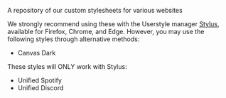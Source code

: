 A repository of our custom stylesheets for various websites

We strongly recommend using these with the Userstyle manager [Stylus](https://github.com/openstyles/stylus), available for Firefox, Chrome, and Edge. However, you may use the following styles through alternative methods:

- Canvas Dark


These styles will ONLY work with Stylus:

- Unified Spotify
- Unified Discord
